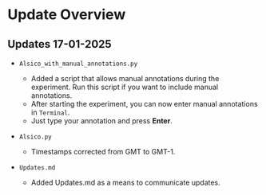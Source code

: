 # Update Overview

## Updates 17-01-2025
-  `Alsico_with_manual_annotations.py`
    - Added a script that allows manual annotations during the experiment. Run this script if you want to include manual annotations.
    - After starting the experiment, you can now enter manual annotations in `Terminal`.
    - Just type your annotation and press **Enter**.

- `Alsico.py`
    - Timestamps corrected from GMT to GMT-1.

- `Updates.md`
    - Added Updates.md as a means to communicate updates.